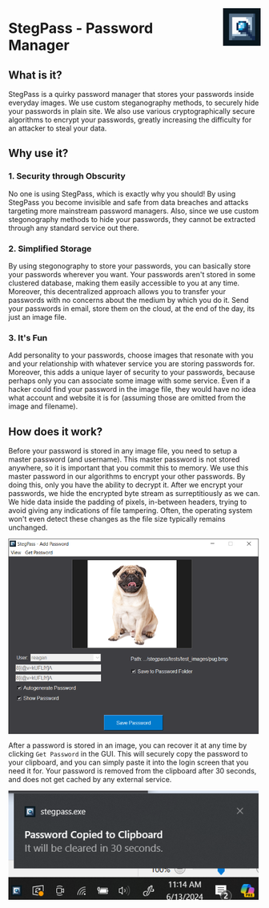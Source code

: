 <div style="display: flex; align-items: center;">
    <h1 style="margin-right: 20px; margin-bottom: 0;">StegPass - Password Manager</h1>
    <img src="docs/logo.png" alt="Logo" width="75" style="margin-bottom: 0;">
</div>

## What is it?

StegPass is a quirky password manager that stores your passwords inside everyday images. We use custom
steganography methods, to securely hide your passwords in plain site. We also use various cryptographically
secure algorithms to encrypt your passwords, greatly increasing the difficulty for an attacker to steal your
data.

## Why use it?

### 1. Security through Obscurity

No one is using StegPass, which is exactly why you should! By using StegPass you become invisible and safe
from data breaches and attacks targeting more mainstream password managers. Also, since we use custom stegonography
methods to hide your passwords, they cannot be extracted through any standard service out there.

### 2. Simplified Storage

By using stegonography to store your passwords, you can basically store your passwords wherever you want. Your
passwords aren't stored in some clustered database, making them easily accessible to you at any time. Moreover,
this decentralized approach allows you to transfer your passwords with no concerns about the medium by which 
you do it. Send your passwords in email, store them on the cloud, at the end of the day, its just an image file.

### 3. It's Fun

Add personality to your passwords, choose images that resonate with you and your relationship with whatever service
you are storing passwords for. Moreover, this adds a unique layer of security to your passwords, because perhaps 
only you can associate some image with some service. Even if a hacker could find your password in the image file, 
they would have no idea what account and website it is for (assuming those are omitted from the image and filename).

## How does it work?

Before your password is stored in any image file, you need to setup a master password (and username). This master
password is not stored anywhere, so it is important that you commit this to memory. We use this master password
in our algorithms to encrypt your other passwords. By doing this, only you have the ability to decrypt it. 
After we encrypt your passwords, we hide the encrypted byte stream as surreptitiously as we can. We hide
data inside the padding of pixels, in-between headers, trying to avoid giving any indications of file tampering. Often,
the operating system won't even detect these changes as the file size typically remains unchanged.

<div style="display: flex; align-items: center;">
    <img src="docs/example_usage1.png" alt="Example Usage 1" width="500" style="margin-bottom: 0;">
</div>

After a password is stored in an image, you can recover it at any time by clicking `Get Password` in the GUI. This will securely 
copy the password to your clipboard, and you can simply paste it into the login screen that you need it for. Your password is 
removed from the clipboard after 30 seconds, and does not get cached by any external service.

<div style="display: flex; align-items: center;">
    <img src="docs/example_usage2.png" alt="Example Usage 2" width="500" style="margin-bottom: 0;">
</div>